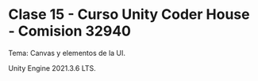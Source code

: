 # Clase 15 - Curso Unity Coder House - Comision 32940

Tema: Canvas y elementos de la UI.

Unity Engine 2021.3.6 LTS.


